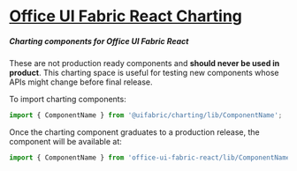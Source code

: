 # [Office UI Fabric React Charting](http://dev.microsoft.com/fabric)

##### Charting components for Office UI Fabric React

These are not production ready components and **should never be used in product**. This charting space is useful for testing new components whose APIs might change before final release.

To import charting components:

```js
import { ComponentName } from '@uifabric/charting/lib/ComponentName';
```

Once the charting component graduates to a production release, the component will be available at:

```js
import { ComponentName } from 'office-ui-fabric-react/lib/ComponentName';
```
